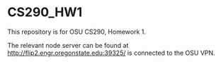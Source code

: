 # CS290_HW1

This repository is for OSU CS290, Homework 1.

The relevant node server can be found at http://flip2.engr.oregonstate.edu:39325/ is connected to the OSU VPN.
